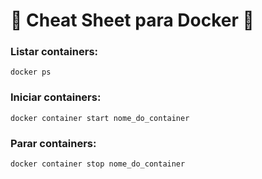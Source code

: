 <div>
  <h1>🐋 Cheat Sheet para Docker 🐋</h1>
</div>

<h3>Listar containers:</h3>

```
docker ps
```

<h3>Iniciar containers:</h3>

```
docker container start nome_do_container 
```

<h3>Parar containers:</h3>

```
docker container stop nome_do_container 
```
